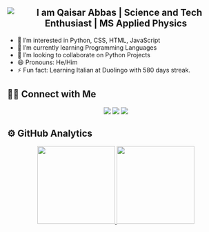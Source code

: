 <h2 align="Center">
    <img src="https://readme-typing-svg.herokuapp.com/?font=Verdana&size=35&center=true&vCenter=true&width=500&height=70&duration=3000&pause=1000&lines=I+am+Qaisar+Abbas;Science+and+Tech+Enthusiast;MS+Applied+Physics" 
         alt="I am Qaisar Abbas  | Science and Tech Enthusiast | MS Applied Physics" />
</h2>

- 👀 I’m interested in Python, CSS, HTML, JavaScript
- 🌱 I’m currently learning Programming Languages
- 💞️ I’m looking to collaborate on Python Projects
- 😄 Pronouns: He/Him
- ⚡ Fun fact: Learning Italian at Duolingo with 580 days streak.
## 🤝🏻&nbsp;Connect with Me

<p align="center">
<a href="https://linkedin.com/in/Qaisar-Abbas2024"><img src="https://img.shields.io/badge/-Qaisar%20Abbas-0077B5?style=flat&logo=Linkedin&logoColor=white"/></a>
<a href="mailto:qaisar701shan@gmail.com"><img src="https://img.shields.io/badge/-Qaisar Abbas-D14836?style=flat&logo=Gmail&logoColor=white"/></a>
<a href="https://sites.google.com/view/qaisar-abbas/home"><img src="https://img.shields.io/badge/-Qaisar Abbas-3423A6?style=flat&logo=Google-Chrome&logoColor=white"/></a>
	
<h2><b>⚙️ GitHub Analytics</b></h2>

<p align="center">
<a href="https://github.com/QaisarAbbas2024">
  <img height="180em"  src="https://github-readme-stats-eight-theta.vercel.app/api/top-langs/?username=QaisarAbbas2024&layout=compact&langs_count=8&theme=algolia"/>
</a>
  <img height="180em" src="https://github-readme-streak-stats.herokuapp.com/?user=QaisarAbbas2024&show_icons=true&locale=en&layout=demo&theme=merko&hide_border=true" />
</p>

<!---
# Github Metrics
<p align="center">
	<img width="625em" src="https://github.com/QaisarAbbas2024/QaisarAbbas2024/blob/master/github-metrics.svg" />
</p>

QaisarAbbas2024/QaisarAbbas2024 is a ✨ special ✨ repository because its `README.md` (this file) appears on your GitHub profile.
You can click the Preview link to take a look at your changes.
--->
